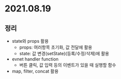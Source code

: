# 2021.08.19

## 정리

-  state와 props 활용
   -  props: 여러항목 초기화, 값 전달에 활용
   -  state: 값 변경(setState)(등록/수정/삭제)에 활용
-  evnet handler function
   -  버튼 클릭, 값 입력 등의 이벤트가 있을 때 실행할 함수
-  map, filter, concat 활용
